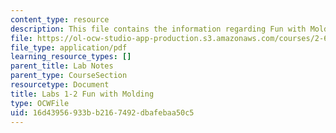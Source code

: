 ```yaml
---
content_type: resource
description: This file contains the information regarding Fun with Molding.
file: https://ol-ocw-studio-app-production.s3.amazonaws.com/courses/2-674-micro-nano-engineering-laboratory-spring-2016/16d43956933bb2167492dbafebaa50c5_MIT2_674S16_LabNote1_2.pdf
file_type: application/pdf
learning_resource_types: []
parent_title: Lab Notes
parent_type: CourseSection
resourcetype: Document
title: Labs 1-2 Fun with Molding
type: OCWFile
uid: 16d43956-933b-b216-7492-dbafebaa50c5
---
```

